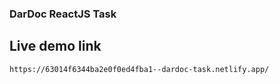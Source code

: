 ### DarDoc ReactJS Task

## Live demo link

`https://63014f6344ba2e0f0ed4fba1--dardoc-task.netlify.app/`
